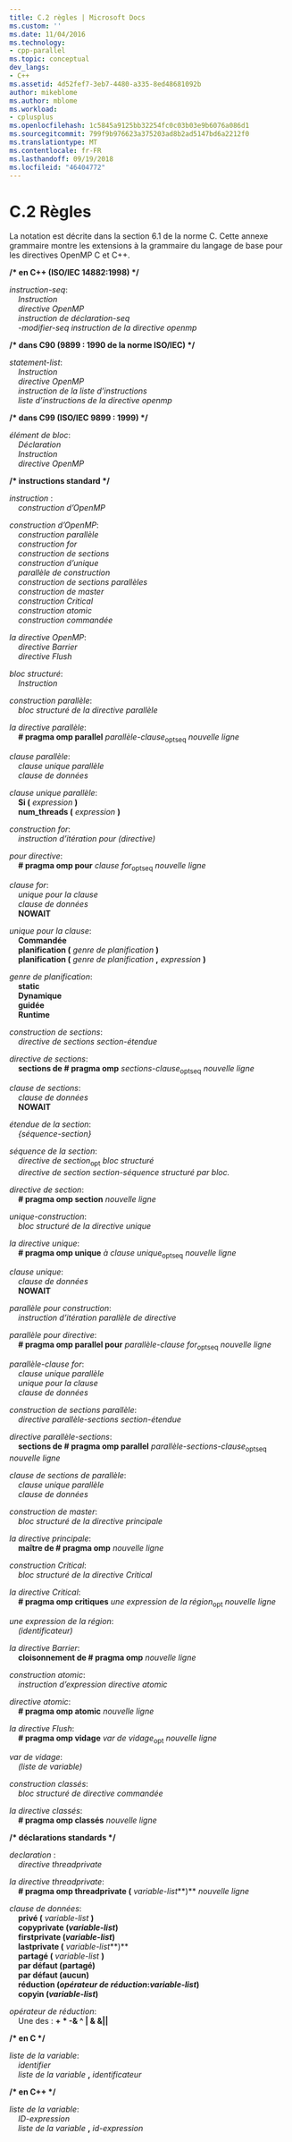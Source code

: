 ```yaml
---
title: C.2 règles | Microsoft Docs
ms.custom: ''
ms.date: 11/04/2016
ms.technology:
- cpp-parallel
ms.topic: conceptual
dev_langs:
- C++
ms.assetid: 4d52fef7-3eb7-4480-a335-8ed48681092b
author: mikeblome
ms.author: mblome
ms.workload:
- cplusplus
ms.openlocfilehash: 1c5845a9125bb32254fc0c03b03e9b6076a086d1
ms.sourcegitcommit: 799f9b976623a375203ad8b2ad5147bd6a2212f0
ms.translationtype: MT
ms.contentlocale: fr-FR
ms.lasthandoff: 09/19/2018
ms.locfileid: "46404772"
---
```

# <a name="c2-rules"></a>C.2 Règles

La notation est décrite dans la section 6.1 de la norme C. Cette annexe grammaire montre les extensions à la grammaire du langage de base pour les directives OpenMP C et C++.

**/\* en C++ (ISO/IEC 14882:1998) \*/**

*instruction-seq*:<br/>
&nbsp;&nbsp;&nbsp;&nbsp;*Instruction*<br/>
&nbsp;&nbsp;&nbsp;&nbsp;*directive OpenMP*<br/>
&nbsp;&nbsp;&nbsp;&nbsp;*instruction de déclaration-seq*<br/>
&nbsp;&nbsp;&nbsp;&nbsp;*-modifier-seq instruction de la directive openmp*

**/\* dans C90 (9899 : 1990 de la norme ISO/IEC) \*/**

*statement-list*:<br/>
&nbsp;&nbsp;&nbsp;&nbsp;*Instruction*<br/>
&nbsp;&nbsp;&nbsp;&nbsp;*directive OpenMP*<br/>
&nbsp;&nbsp;&nbsp;&nbsp;*instruction de la liste d’instructions*<br/>
&nbsp;&nbsp;&nbsp;&nbsp;*liste d’instructions de la directive openmp*

**/\* dans C99 (ISO/IEC 9899 : 1999) \*/**

*élément de bloc*:<br/>
&nbsp;&nbsp;&nbsp;&nbsp;*Déclaration*<br/>
&nbsp;&nbsp;&nbsp;&nbsp;*Instruction*<br/>
&nbsp;&nbsp;&nbsp;&nbsp;*directive OpenMP*

**/\* instructions standard \*/**

*instruction* :<br/>
&nbsp;&nbsp;&nbsp;&nbsp;*construction d’OpenMP*

*construction d’OpenMP*:<br/>
&nbsp;&nbsp;&nbsp;&nbsp;*construction parallèle*<br/>
&nbsp;&nbsp;&nbsp;&nbsp;*construction for*<br/>
&nbsp;&nbsp;&nbsp;&nbsp;*construction de sections*<br/>
&nbsp;&nbsp;&nbsp;&nbsp;*construction d’unique*<br/>
&nbsp;&nbsp;&nbsp;&nbsp;*parallèle de construction*<br/>
&nbsp;&nbsp;&nbsp;&nbsp;*construction de sections parallèles*<br/>
&nbsp;&nbsp;&nbsp;&nbsp;*construction de master*<br/>
&nbsp;&nbsp;&nbsp;&nbsp;*construction Critical*<br/>
&nbsp;&nbsp;&nbsp;&nbsp;*construction atomic*<br/>
&nbsp;&nbsp;&nbsp;&nbsp;*construction commandée*

*la directive OpenMP*:<br/>
&nbsp;&nbsp;&nbsp;&nbsp;*directive Barrier*<br/>
&nbsp;&nbsp;&nbsp;&nbsp;*directive Flush*

*bloc structuré*:<br/>
&nbsp;&nbsp;&nbsp;&nbsp;*Instruction*

*construction parallèle*:<br/>
&nbsp;&nbsp;&nbsp;&nbsp;*bloc structuré de la directive parallèle*

*la directive parallèle*:<br/>
&nbsp;&nbsp;&nbsp;&nbsp;**# pragma omp parallel** *parallèle-clause*<sub>optseq</sub> *nouvelle ligne*

*clause parallèle*:<br/>
&nbsp;&nbsp;&nbsp;&nbsp;*clause unique parallèle*<br/>
&nbsp;&nbsp;&nbsp;&nbsp;*clause de données*

*clause unique parallèle*:<br/>
&nbsp;&nbsp;&nbsp;&nbsp;**Si (** *expression* **)**<br/>
&nbsp;&nbsp;&nbsp;&nbsp;**num_threads (** *expression* **)**

*construction for*:<br/>
&nbsp;&nbsp;&nbsp;&nbsp;*instruction d’itération pour (directive)*

*pour directive*:<br/>
&nbsp;&nbsp;&nbsp;&nbsp;**# pragma omp pour** *clause for*<sub>optseq</sub> *nouvelle ligne*

*clause for*:<br/>
&nbsp;&nbsp;&nbsp;&nbsp;*unique pour la clause*<br/>
&nbsp;&nbsp;&nbsp;&nbsp;*clause de données*<br/>
&nbsp;&nbsp;&nbsp;&nbsp;**NOWAIT**

*unique pour la clause*:<br/>
&nbsp;&nbsp;&nbsp;&nbsp;**Commandée**<br/>
&nbsp;&nbsp;&nbsp;&nbsp;**planification (** *genre de planification* **)**<br/>
&nbsp;&nbsp;&nbsp;&nbsp;**planification (** *genre de planification* **,** *expression* **)**

*genre de planification*:<br/>
&nbsp;&nbsp;&nbsp;&nbsp;**static**<br/>
&nbsp;&nbsp;&nbsp;&nbsp;**Dynamique**<br/>
&nbsp;&nbsp;&nbsp;&nbsp;**guidée**<br/>
&nbsp;&nbsp;&nbsp;&nbsp;**Runtime**

*construction de sections*:<br/>
&nbsp;&nbsp;&nbsp;&nbsp;*directive de sections section-étendue*

*directive de sections*:<br/>
&nbsp;&nbsp;&nbsp;&nbsp;**sections de # pragma omp** *sections-clause*<sub>optseq</sub> *nouvelle ligne*

*clause de sections*:<br/>
&nbsp;&nbsp;&nbsp;&nbsp;*clause de données*<br/>
&nbsp;&nbsp;&nbsp;&nbsp;**NOWAIT**

*étendue de la section*:<br/>
&nbsp;&nbsp;&nbsp;&nbsp;*{séquence-section}*

*séquence de la section*:<br/>
&nbsp;&nbsp;&nbsp;&nbsp;*directive de section*<sub>opt</sub> *bloc structuré*<br/>
&nbsp;&nbsp;&nbsp;&nbsp;*directive de section section-séquence structuré par bloc.*

*directive de section*:<br/>
&nbsp;&nbsp;&nbsp;&nbsp;**# pragma omp section** *nouvelle ligne*

*unique-construction*:<br/>
&nbsp;&nbsp;&nbsp;&nbsp;*bloc structuré de la directive unique*

*la directive unique*:<br/>
&nbsp;&nbsp;&nbsp;&nbsp;**# pragma omp unique** *à clause unique*<sub>optseq</sub> *nouvelle ligne*

*clause unique*:<br/>
&nbsp;&nbsp;&nbsp;&nbsp;*clause de données*<br/>
&nbsp;&nbsp;&nbsp;&nbsp;**NOWAIT**

*parallèle pour construction*:<br/>
&nbsp;&nbsp;&nbsp;&nbsp;*instruction d’itération parallèle de directive*

*parallèle pour directive*:<br/>
&nbsp;&nbsp;&nbsp;&nbsp;**# pragma omp parallel pour** *parallèle-clause for*<sub>optseq</sub> *nouvelle ligne*

*parallèle-clause for*:<br/>
&nbsp;&nbsp;&nbsp;&nbsp;*clause unique parallèle*<br/>
&nbsp;&nbsp;&nbsp;&nbsp;*unique pour la clause*<br/>
&nbsp;&nbsp;&nbsp;&nbsp;*clause de données*

*construction de sections parallèle*:<br/>
&nbsp;&nbsp;&nbsp;&nbsp;*directive parallèle-sections section-étendue*

*directive parallèle-sections*:<br/>
&nbsp;&nbsp;&nbsp;&nbsp;**sections de # pragma omp parallel** *parallèle-sections-clause*<sub>optseq</sub> *nouvelle ligne*

*clause de sections de parallèle*:<br/>
&nbsp;&nbsp;&nbsp;&nbsp;*clause unique parallèle*<br/>
&nbsp;&nbsp;&nbsp;&nbsp;*clause de données*

*construction de master*:<br/>
&nbsp;&nbsp;&nbsp;&nbsp;*bloc structuré de la directive principale*

*la directive principale*:<br/>
&nbsp;&nbsp;&nbsp;&nbsp;**maître de # pragma omp** *nouvelle ligne*

*construction Critical*:<br/>
&nbsp;&nbsp;&nbsp;&nbsp;*bloc structuré de la directive Critical*

*la directive Critical*:<br/>
&nbsp;&nbsp;&nbsp;&nbsp;**# pragma omp critiques** *une expression de la région*<sub>opt</sub> *nouvelle ligne*

*une expression de la région*:<br/>
&nbsp;&nbsp;&nbsp;&nbsp;*(identificateur)*

*la directive Barrier*:<br/>
&nbsp;&nbsp;&nbsp;&nbsp;**cloisonnement de # pragma omp** *nouvelle ligne*

*construction atomic*:<br/>
&nbsp;&nbsp;&nbsp;&nbsp;*instruction d’expression directive atomic*

*directive atomic*:<br/>
&nbsp;&nbsp;&nbsp;&nbsp;**# pragma omp atomic** *nouvelle ligne*

*la directive Flush*:<br/>
&nbsp;&nbsp;&nbsp;&nbsp;**# pragma omp vidage** *var de vidage*<sub>opt</sub> *nouvelle ligne*

*var de vidage*:<br/>
&nbsp;&nbsp;&nbsp;&nbsp;*(liste de variable)*

*construction classés*:<br/>
&nbsp;&nbsp;&nbsp;&nbsp;*bloc structuré de directive commandée*

*la directive classés*:<br/>
&nbsp;&nbsp;&nbsp;&nbsp;**# pragma omp classés** *nouvelle ligne*

**/\* déclarations standards \*/**

*declaration* :<br/>
&nbsp;&nbsp;&nbsp;&nbsp;*directive threadprivate*

*la directive threadprivate*:<br/>
&nbsp;&nbsp;&nbsp;&nbsp;**# pragma omp threadprivate (** *variable-list***)** *nouvelle ligne* 

*clause de données*:<br/>
&nbsp;&nbsp;&nbsp;&nbsp;**privé (** *variable-list* **)**<br/>
&nbsp;&nbsp;&nbsp;&nbsp;**copyprivate (***variable-list***)** <br/>
&nbsp;&nbsp;&nbsp;&nbsp;**firstprivate (***variable-list***)** <br/>
&nbsp;&nbsp;&nbsp;&nbsp;**lastprivate (** *variable-list***)** <br/>
&nbsp;&nbsp;&nbsp;&nbsp;**partagé (** *variable-list* **)**<br/>
&nbsp;&nbsp;&nbsp;&nbsp;**par défaut (partagé)**<br/>
&nbsp;&nbsp;&nbsp;&nbsp;**par défaut (aucun)**<br/>
&nbsp;&nbsp;&nbsp;&nbsp;**réduction (***opérateur de réduction***:***variable-list***)** <br/>
&nbsp;&nbsp;&nbsp;&nbsp;**copyin (***variable-list***)** 

*opérateur de réduction*:<br/>
&nbsp;&nbsp;&nbsp;&nbsp;Une des :  **+  \* -& ^ &#124; & &&#124;&#124;**

**/\* en C \*/**

*liste de la variable*:<br/>
&nbsp;&nbsp;&nbsp;&nbsp;*identifier*<br/>
&nbsp;&nbsp;&nbsp;&nbsp;*liste de la variable* **,** *identificateur*

**/\* en C++ \*/**

*liste de la variable*:<br/>
&nbsp;&nbsp;&nbsp;&nbsp;*ID-expression*<br/>
&nbsp;&nbsp;&nbsp;&nbsp;*liste de la variable* **,** *id-expression*